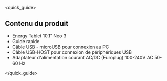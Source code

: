 <quick_guide> 

## Contenu du produit
*	Energy Tablet 10.1" Neo 3
*	Guide rapide
*	Câble USB - microUSB pour connexion au PC
*	Câble USB-HOST pour connexion de périphériques USB
*	Adaptateur d'alimentation courant AC/DC (Europlug) 100-240V AC 50-60 Hz

</quick_guide>
